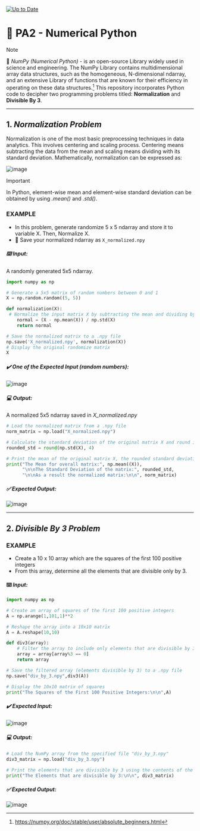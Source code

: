 [![Up to Date](https://github.com/ikatyang/emoji-cheat-sheet/workflows/Up%20to%20Date/badge.svg)](https://github.com/ikatyang/emoji-cheat-sheet/actions?query=workflow%3A%22Up+to+Date%22)

<!-- ![Build Status](https://travis-ci.org/yourusername/yourproject.svg?branch=main) -->

# :bookmark_tabs: PA2 - Numerical Python


> [!NOTE]
> :open_book: *NumPy (Numerical Python)* - is an open-source Library widely used in science and engineering. The NumPy Library contains multidimensional array data structures, such as the homogeneous, N-dimensional ndarray, and an extensive Library of functions that are known for their efficiency in operating on these data structures.[^1] This repository incorporates Python code to decipher two programming problems titled: **Normalization** and **Divisible By 3**.

[^1]: https://numpy.org/doc/stable/user/absolute_beginners.html

---

## 1. *Normalization Problem*
Normalization is one of the most basic preprocessing techniques in data analytics. This involves centering and scaling process. Centering means subtracting the data from the mean and scaling means dividing with its standard deviation. Mathematically, normalization can be expressed as:

![image](https://github.com/user-attachments/assets/4d721c9d-034e-4c27-be01-c81fce3817fc)

> [!IMPORTANT]
> In Python, element-wise mean and element-wise standard deviation can be obtained by using *.mean()* and *.std()*.

 ### EXAMPLE
- In this problem, generate randomize 5 x 5 ndarray and store it to variable X. Then, Normalize X.
- :floppy_disk: Save your normalized ndarray as `X_normalized.npy`

##### :keyboard: *Input:*
A randomly generated 5x5 ndarray.
```python
import numpy as np

# Generate a 5x5 matrix of random numbers between 0 and 1
X = np.random.random((5, 5))

def normalization(X):
 # Normalize the input matrix X by subtracting the mean and dividing by the standard deviation
    normal = (X - np.mean(X)) / np.std(X)
    return normal

# Save the normalized matrix to a .npy file
np.save('X_normalized.npy', normalization(X))
# Display the original randomize matrix
X
```

##### :heavy_check_mark: *One of the Expected Input (random numbers):*
![image](https://github.com/user-attachments/assets/1652f345-53ef-4b99-a935-a0fb214d6420)

##### :computer: *Output:*
A normalized 5x5 ndarray saved in *X_normalized.npy*
```python
# Load the normalized matrix from a .npy file
norm_matrix = np.load("X_normalized.npy")

# Calculate the standard deviation of the original matrix X and round it to 4 decimal places
rounded_std = round(np.std(X), 4)

# Print the mean of the original matrix X, the rounded standard deviation, and the normalized matrix
print("The Mean for overall matrix:", np.mean((X)), 
      "\n\nThe Standard Deviation of the matrix:", rounded_std, 
      "\n\nAs a result the normalized matrix:\n\n", norm_matrix)
```

##### :white_check_mark: *Expected Output:*
![image](https://github.com/user-attachments/assets/8c937782-faae-4f02-9970-43a24a7a8cc5)

--- 

## 2. *Divisible By 3 Problem*
### EXAMPLE
- Create a 10 x 10 array which are the squares of the first 100 positive integers
- From this array, determine all the elements that are divisible only by 3.

#### :keyboard: *Input:*
```python
import numpy as np

# Create an array of squares of the first 100 positive integers
A = np.arange(1,101,1)**2

# Reshape the array into a 10x10 matrix
A = A.reshape(10,10)

def div3(array):
    # Filter the array to include only elements that are divisible by 3
    array = array[array%3 == 0]
    return array

# Save the filtered array (elements divisible by 3) to a .npy file
np.save("div_by_3.npy",div3(A))

# Display the 10x10 matrix of squares
print("The Squares of the First 100 Positive Integers:\n\n",A)
```

##### :heavy_check_mark: *Expected Input:*
![image](https://github.com/user-attachments/assets/17475aad-2730-4f68-80a8-73adadc1ac83)

##### :computer: *Output:*
```python
# Load the NumPy array from the specified file "div_by_3.npy"
div3_matrix = np.load("div_by_3.npy")

# Print the elements that are divisible by 3 using the contents of the div3_matrix
print("The Elements that are divisible by 3:\n\n", div3_matrix)
```
##### :white_check_mark: *Expected Output:*
![image](https://github.com/user-attachments/assets/0a24e9cc-b0dd-4fff-91ab-2a616806efa0)

